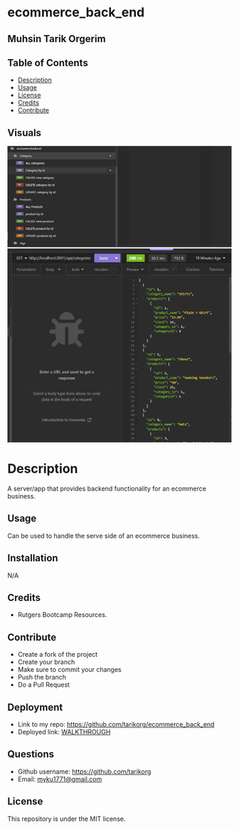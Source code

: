   # ecommerce_back_end


  ## Muhsin Tarik Orgerim

  ## Table of Contents
  - [Description](#description)
  - [Usage](#usage)
  - [License](#license)
  - [Credits](#credits)
  - [Contribute](#contribute)
  


  ## Visuals
  <img src="Images/image1.png">
  <img src="Images/image2.png">
 

  # Description
  A server/app that provides backend functionality for an ecommerce business.


  ## Usage
  Can be used to handle the serve side of an ecommerce business.

  ## Installation
  N/A

  ## Credits
  - Rutgers Bootcamp Resources.

  ## Contribute
  - Create a fork of the project
  - Create your branch
  - Make sure to commit your changes
  - Push the branch
  - Do a Pull Request

  ## Deployment
  - Link to my repo: https://github.com/tarikorg/ecommerce_back_end
  - Deployed link: [WALKTHROUGH](https://drive.google.com/file/d/1wxT2gRiGyHnvAtmBNb_Vdy7Iy6wK-NF3/view?usp=sharing)
   
  ## Questions
  - Github username: https://github.com/tarikorg
  - Email: myku1771@gmail.com


  ## License
  This repository is under the MIT license.

